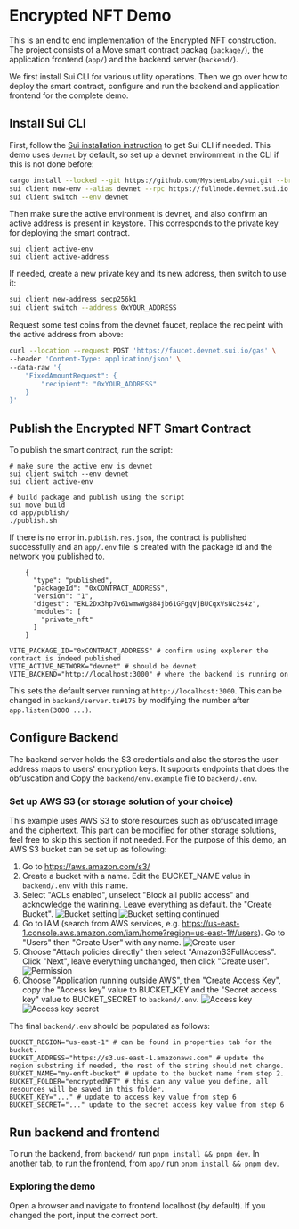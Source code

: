 # Encrypted NFT Demo

This is an end to end implementation of the Encrypted NFT construction. The project consists of a Move smart contract packag (`package/`), the application frontend (`app/`) and the backend server (`backend/`). 

We first install Sui CLI for various utility operations. Then we go over how to deploy the smart contract, configure and run the backend and application frontend for the complete demo. 

## Install Sui CLI

First, follow the [Sui installation instruction](https://docs.sui.io/build/install) to get Sui CLI if needed. This demo uses `devnet` by default, so set up a devnet environment in the CLI if this is not done before:

```bash
cargo install --locked --git https://github.com/MystenLabs/sui.git --branch devnet sui
sui client new-env --alias devnet --rpc https://fullnode.devnet.sui.io:443
sui client switch --env devnet
```

Then make sure the active environment is devnet, and also confirm an active address is present in keystore. This corresponds to the private key for deploying the smart contract. 

```
sui client active-env
sui client active-address
```

If needed, create a new private key and its new address, then switch to use it:

```bash
sui client new-address secp256k1
sui client switch --address 0xYOUR_ADDRESS
```

Request some test coins from the devnet faucet, replace the recipeint with the active address from above: 

```bash
curl --location --request POST 'https://faucet.devnet.sui.io/gas' \
--header 'Content-Type: application/json' \
--data-raw '{
    "FixedAmountRequest": {
        "recipient": "0xYOUR_ADDRESS"
    }
}'
```

## Publish the Encrypted NFT Smart Contract

To publish the smart contract, run the script:

```
# make sure the active env is devnet
sui client switch --env devnet
sui client active-env

# build package and publish using the script
sui move build
cd app/publish/
./publish.sh 
```
If there is no error in`.publish.res.json`, the contract is published successfully and an `app/.env` file is created with the package id and the network you published to.

```
    {
      "type": "published",
      "packageId": "0xCONTRACT_ADDRESS",
      "version": "1",
      "digest": "EkL2Dx3hp7v61wmwWg884jb61GFgqVjBUCqxVsNc2s4z",
      "modules": [
        "private_nft"
      ]
    }
```

```
VITE_PACKAGE_ID="0xCONTRACT_ADDRESS" # confirm using explorer the contract is indeed published
VITE_ACTIVE_NETWORK="devnet" # should be devnet
VITE_BACKEND="http://localhost:3000" # where the backend is running on
```

This sets the default server running at `http://localhost:3000`. This can be changed in `backend/server.ts#175` by modifying the number after `app.listen(3000 ...)`.

## Configure Backend

The backend server holds the S3 credentials and also the stores the user address maps to users' encryption keys. It supports endpoints that does the obfuscation and 
Copy the `backend/env.example` file to `backend/.env`. 

### Set up AWS S3 (or storage solution of your choice)

This example uses AWS S3 to store resources such as obfuscated image and the ciphertext. This part can be modified for other storage solutions, feel free to skip this section if not needed. For the purpose of this demo, an AWS S3 bucket can be set up as following:

1. Go to https://aws.amazon.com/s3/
2. Create a bucket with a name. Edit the BUCKET_NAME value in `backend/.env` with this name. 
3. Select "ACLs enabled", unselect "Block all public access" and acknowledge the warining. Leave everything as default. the "Create Bucket". 
![Bucket setting](assets/bucket-setting.png)
![Bucket setting continued](assets/bucket-setting-2.png)
4. Go to IAM (search from AWS services, e.g. https://us-east-1.console.aws.amazon.com/iam/home?region=us-east-1#/users). Go to "Users" then "Create User" with any name. 
![Create user](assets/create-user.png)
5. Choose "Attach policies directly" then select "AmazonS3FullAccess". Click "Next", leave everything unchanged, then click "Create user".
![Permission](assets/iam-permission.png)
6. Choose "Application running outside AWS", then "Create Access Key", copy the "Access key" value to BUCKET_KEY and the "Secret access key" value to BUCKET_SECRET to `backend/.env`. 
![Access key](assets/access-key.png)
![Access key secret](assets/access-key-and-secret.png)

The final `backend/.env` should be populated as follows:
```
BUCKET_REGION="us-east-1" # can be found in properties tab for the bucket. 
BUCKET_ADDRESS="https://s3.us-east-1.amazonaws.com" # update the region substring if needed, the rest of the string should not change. 
BUCKET_NAME="my-enft-bucket" # update to the bucket name from step 2. 
BUCKET_FOLDER="encryptedNFT" # this can any value you define, all resources will be saved in this folder. 
BUCKET_KEY="..." # update to access key value from step 6
BUCKET_SECRET="..." update to the secret access key value from step 6
```

## Run backend and frontend

To run the backend, from `backend/` run `pnpm install && pnpm dev`.
In another tab, to run the frontend, from `app/` run `pnpm install && pnpm dev`.

### Exploring the demo
Open a browser and navigate to frontend localhost (by default). If you changed the port, input the correct port.